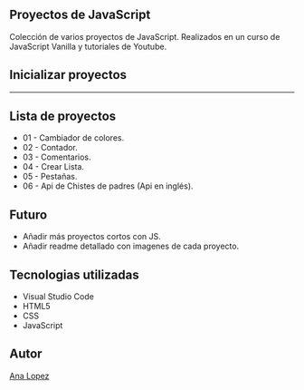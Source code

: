 ## Proyectos de JavaScript

Colección de varios proyectos de JavaScript. Realizados en un curso de JavaScript Vanilla y tutoriales de Youtube.

## Inicializar proyectos

--------------------------

## Lista de proyectos 

- 01 - Cambiador de colores.
- 02 - Contador.
- 03 - Comentarios.
- 04 - Crear Lista.
- 05 - Pestañas.
- 06 - Api de Chistes de padres (Api en inglés).

## Futuro

- Añadir más proyectos cortos con JS.
- Añadir readme detallado con imagenes de cada proyecto.

## Tecnologias utilizadas

- Visual Studio Code
- HTML5
- CSS
- JavaScript

## Autor 
[Ana Lopez](https://github.com/Alh-19)